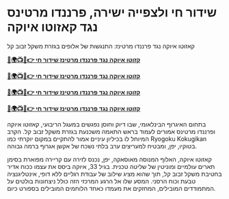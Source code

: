 #  שידור חי ולצפייה ישירה, פרננדו מרטינס נגד קאזוטו איוקה

קאזוטו איוקה נגד פרננדו מרטינז: התנגשות של אלופים בגזרת משקל זבוב קל

**[🔴🌍📺📱👉 קזוטו איוקה נגד פרננדו מרטינז שידור חי](https://cutt.ly/5efLg2eq)**

**[🔴🌍📺📱👉 קזוטו איוקה נגד פרננדו מרטינז שידור חי](https://cutt.ly/5efLg2eq)**

**[🔴🌍📺📱👉 קזוטו איוקה נגד פרננדו מרטינז שידור חי](https://cutt.ly/5efLg2eq)**

**[🔴🌍📺📱👉 קזוטו איוקה נגד פרננדו מרטינז שידור חי](https://cutt.ly/5efLg2eq)**

בתחום האיגרוף הבינלאומי, שבו דיוק וחוסן נפגשים במעגל הריבועי, קאזוטו איוקה ופרננדו מרטינס אמורים לעמוד בראש התאמה משכנעת בגזרת משקל זבוב קל. הקרב המיוחל לו בכיליון עיניים אמור להתקיים במקום יוקרתי כמו Ryogoku Kokugikan בטוקיו, יפן, ומבטיח למעריצים ערב בלתי נשכח של אקשן אגרוף ברמה גבוהה.

קאזוטו איוקה, האלוף המנוסה מאוסאקה, יפן, נכנס לזירה עם קריירה מפוארת בסימן תארים עולמיים ומוניטין של שליטה טכנית. בגיל 33, איוקה ביסס את עצמו ככוח אדיר בחטיבת משקל זבוב קל, תוך שהוא מציג שילוב של עבודת רגליים ללא דופי, אינטליגנציה טבעת וכוח הרסני. המסע שלו אל הרגע המרכזי הזה כולל ניצחונות בולטים על המתמודדים המובילים, המחזקים את מעמדו כאחד הלוחמים המובילים בספורט כיום.
